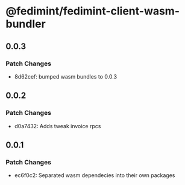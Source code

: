 # @fedimint/fedimint-client-wasm-bundler

## 0.0.3

### Patch Changes

- 8d62cef: bumped wasm bundles to 0.0.3

## 0.0.2

### Patch Changes

- d0a7432: Adds tweak invoice rpcs

## 0.0.1

### Patch Changes

- ec6f0c2: Separated wasm dependecies into their own packages
